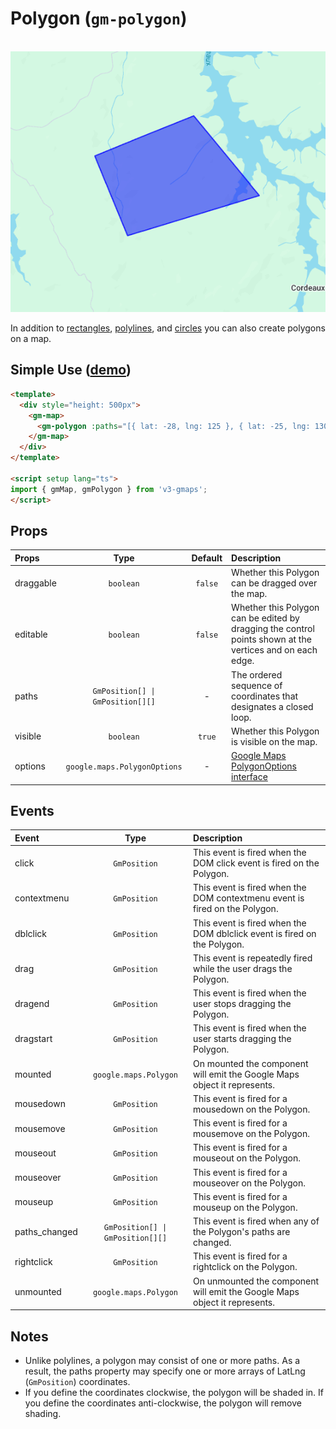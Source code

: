 # Polygon (`gm-polygon`)

<br />

<div class="v3-gmaps-screenshot">
  <img src="../img/polygon.png">
  <p>In addition to <a href="./rectangle">rectangles</a>, <a href="./polyline">polylines</a>, and <a href="./circle">circles</a> you can also create polygons on a map.</p>
</div>

## Simple Use ([demo](https://vue-bujcvu.stackblitz.io/polylines))

```html
<template>
  <div style="height: 500px">
    <gm-map>
      <gm-polygon :paths="[{ lat: -28, lng: 125 }, { lat: -25, lng: 130 }, { lat: -32, lng: 120 }]" />
    </gm-map>
  </div>
</template>

<script setup lang="ts">
import { gmMap, gmPolygon } from 'v3-gmaps';
</script>
```

## Props

| Props     |               Type               | Default | Description                                                                                                                          |
| :-------- | :------------------------------: | :-----: | :----------------------------------------------------------------------------------------------------------------------------------- |
| draggable |            `boolean`             | `false` | Whether this Polygon can be dragged over the map.                                                                                    |
| editable  |            `boolean`             | `false` | Whether this Polygon can be edited by dragging the control points shown at the vertices and on each edge.                            |
| paths     | `GmPosition[] \| GmPosition[][]` |    -    | The ordered sequence of coordinates that designates a closed loop.                                                                   |
| visible   |            `boolean`             | `true`  | Whether this Polygon is visible on the map.                                                                                          |
| options   |   `google.maps.PolygonOptions`   |    -    | [Google Maps PolygonOptions interface](https://developers.google.com/maps/documentation/javascript/reference/polygon#PolygonOptions) |

## Events

| Event         |               Type               | Description                                                                 |
| :------------ | :------------------------------: | :-------------------------------------------------------------------------- |
| click         |           `GmPosition`           | This event is fired when the DOM click event is fired on the Polygon.       |
| contextmenu   |           `GmPosition`           | This event is fired when the DOM contextmenu event is fired on the Polygon. |
| dblclick      |           `GmPosition`           | This event is fired when the DOM dblclick event is fired on the Polygon.    |
| drag          |           `GmPosition`           | This event is repeatedly fired while the user drags the Polygon.            |
| dragend       |           `GmPosition`           | This event is fired when the user stops dragging the Polygon.               |
| dragstart     |           `GmPosition`           | This event is fired when the user starts dragging the Polygon.              |
| mounted       |      `google.maps.Polygon`       | On mounted the component will emit the Google Maps object it represents.    |
| mousedown     |           `GmPosition`           | This event is fired for a mousedown on the Polygon.                         |
| mousemove     |           `GmPosition`           | This event is fired for a mousemove on the Polygon.                         |
| mouseout      |           `GmPosition`           | This event is fired for a mouseout on the Polygon.                          |
| mouseover     |           `GmPosition`           | This event is fired for a mouseover on the Polygon.                         |
| mouseup       |           `GmPosition`           | This event is fired for a mouseup on the Polygon.                           |
| paths_changed | `GmPosition[] \| GmPosition[][]` | This event is fired when any of the Polygon's paths are changed.            |
| rightclick    |           `GmPosition`           | This event is fired for a rightclick on the Polygon.                        |
| unmounted     |      `google.maps.Polygon`       | On unmounted the component will emit the Google Maps object it represents.  |

## Notes

- Unlike polylines, a polygon may consist of one or more paths. As a result, the paths property may specify one or more arrays of LatLng (`GmPosition`) coordinates.
- If you define the coordinates clockwise, the polygon will be shaded in. If you define the coordinates anti-clockwise, the polygon will remove shading.
